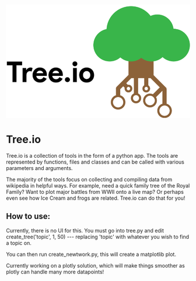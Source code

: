 ![treeio](img/treeio_textlogo.png)

# Tree.io
Tree.io is a collection of tools in the form of a python app.  The tools are represented by functions, files and classes and can be called with various parameters and arguments.

The majority of the tools focus on collecting and compiling data from wikipedia in helpful ways.  For example, need a quick family tree of the Royal Family? Want to plot major battles from WWII onto a live map?  Or perhaps even see how Ice Cream and frogs are related.  Tree.io can do that for you!

## How to use:

Currently, there is no UI for this.  You must go into tree.py and edit create_tree('topic', 1, 50) --- replacing 'topic' with whatever you wish to find a topic on.

You can then run create_newtwork.py, this will create a matplotlib plot.

Currently working on a plotly solution, which will make things smoother as plotly can handle many more datapoints!
